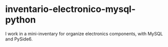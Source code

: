 # inventario-electronico-mysql-python
I work in a mini-inventary for organize electronics components, with MySQL and PySide6.    
